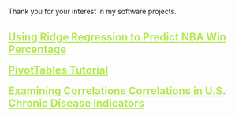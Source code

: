 Thank you for your interest in my software projects.
<br/><br/>
<h2 style="margin: 0;"><a href="/DataScience/RidgeRegressionNBA" target="_blank" style="color:#B5E853">Using Ridge Regression to Predict NBA Win Percentage</a></h2>
<br/>
<h2 style="margin: 0;"><a href="/AdvancedDataScience/PivotTables" target="_blank" style="color:#B5E853">PivotTables Tutorial</a></h2>
<br/>
<h2 style="margin: 0;"><a href="/AdvancedDataScience/USChronicDiseaseIndicators" target="_blank" style="color:#B5E853">Examining Correlations Correlations in U.S. Chronic Disease Indicators</a></h2>
